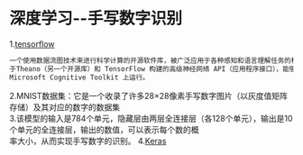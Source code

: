 # 深度学习--手写数字识别

1.[tensorflow](http://www.tensorfly.cn/tfdoc/get_started/introduction.html)
```python
一个使用数据流图技术来进行科学计算的开源软件库，被广泛应用于各种感知和语言理解任务的机器学习。此外，还将使用Keras,他是基  
于Theano（另一个开源库）和 TensorFlow 构建的高级神经网络 API（应用程序接口），能够在 Theano、TensorFlow 或  
Microsoft Cognitive Toolkit 上运行。
```
2.MNIST数据集：它是一个收录了许多28×28像素手写数字图片（以灰度值矩阵存储）及其对应的数字的数据集  
3.该模型的输入是784个单元，隐藏层由两层全连接层（各128个单元），输出是10个单元的全连接层，输出的数值，可以表示每个数的概  
率大小，从而实现手写数字的识别。
4.[Keras](https://www.jianshu.com/p/e9c1e68a615e)
